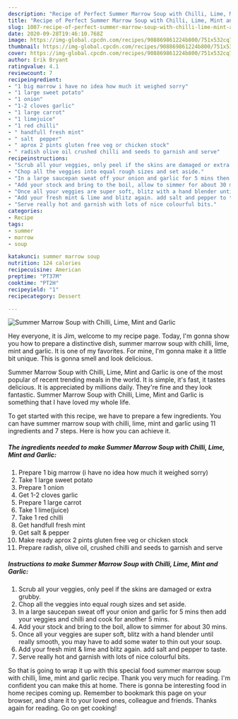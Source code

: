 ```yaml
---
description: "Recipe of Perfect Summer Marrow Soup with Chilli, Lime, Mint and Garlic"
title: "Recipe of Perfect Summer Marrow Soup with Chilli, Lime, Mint and Garlic"
slug: 1007-recipe-of-perfect-summer-marrow-soup-with-chilli-lime-mint-and-garlic
date: 2020-09-28T19:46:10.768Z
image: https://img-global.cpcdn.com/recipes/908869861224b800/751x532cq70/summer-marrow-soup-with-chilli-lime-mint-and-garlic-recipe-main-photo.jpg
thumbnail: https://img-global.cpcdn.com/recipes/908869861224b800/751x532cq70/summer-marrow-soup-with-chilli-lime-mint-and-garlic-recipe-main-photo.jpg
cover: https://img-global.cpcdn.com/recipes/908869861224b800/751x532cq70/summer-marrow-soup-with-chilli-lime-mint-and-garlic-recipe-main-photo.jpg
author: Erik Bryant
ratingvalue: 4.1
reviewcount: 7
recipeingredient:
- "1 big marrow i have no idea how much it weighed sorry"
- "1 large sweet potato"
- "1 onion"
- "1-2 cloves garlic"
- "1 large carrot"
- "1 limejuice"
- "1 red chilli"
- " handfull fresh mint"
- " salt  pepper"
- " aprox 2 pints gluten free veg or chicken stock"
- " radish olive oil crushed chilli and seeds to garnish and serve"
recipeinstructions:
- "Scrub all your veggies, only peel if the skins are damaged or extra grubby."
- "Chop all the veggies into equal rough sizes and set aside."
- "In a large saucepan sweat off your onion and garlic for 5 mins then add your veggies and chilli and cook for another 5 mins."
- "Add your stock and bring to the boil, allow to simmer for about 30 mins."
- "Once all your veggies are super soft, blitz with a hand blender until really smooth, you may have to add some water to thin out your soup."
- "Add your fresh mint & lime and blitz again. add salt and pepper to taste."
- "Serve really hot and garnish with lots of nice colourful bits."
categories:
- Recipe
tags:
- summer
- marrow
- soup

katakunci: summer marrow soup 
nutrition: 124 calories
recipecuisine: American
preptime: "PT37M"
cooktime: "PT2H"
recipeyield: "1"
recipecategory: Dessert

---
```



![Summer Marrow Soup with Chilli, Lime, Mint and Garlic](https://img-global.cpcdn.com/recipes/908869861224b800/751x532cq70/summer-marrow-soup-with-chilli-lime-mint-and-garlic-recipe-main-photo.jpg)

Hey everyone, it is Jim, welcome to my recipe page. Today, I'm gonna show you how to prepare a distinctive dish, summer marrow soup with chilli, lime, mint and garlic. It is one of my favorites. For mine, I'm gonna make it a little bit unique. This is gonna smell and look delicious.



Summer Marrow Soup with Chilli, Lime, Mint and Garlic is one of the most popular of recent trending meals in the world. It is simple, it's fast, it tastes delicious. It is appreciated by millions daily. They're fine and they look fantastic. Summer Marrow Soup with Chilli, Lime, Mint and Garlic is something that I have loved my whole life.


To get started with this recipe, we have to prepare a few ingredients. You can have summer marrow soup with chilli, lime, mint and garlic using 11 ingredients and 7 steps. Here is how you can achieve it.

##### The ingredients needed to make Summer Marrow Soup with Chilli, Lime, Mint and Garlic:

1. Prepare 1 big marrow (i have no idea how much it weighed sorry)
1. Take 1 large sweet potato
1. Prepare 1 onion
1. Get 1-2 cloves garlic
1. Prepare 1 large carrot
1. Take 1 lime(juice)
1. Take 1 red chilli
1. Get  handfull fresh mint
1. Get  salt & pepper
1. Make ready  aprox 2 pints gluten free veg or chicken stock
1. Prepare  radish, olive oil, crushed chilli and seeds to garnish and serve




##### Instructions to make Summer Marrow Soup with Chilli, Lime, Mint and Garlic:

1. Scrub all your veggies, only peel if the skins are damaged or extra grubby.
1. Chop all the veggies into equal rough sizes and set aside.
1. In a large saucepan sweat off your onion and garlic for 5 mins then add your veggies and chilli and cook for another 5 mins.
1. Add your stock and bring to the boil, allow to simmer for about 30 mins.
1. Once all your veggies are super soft, blitz with a hand blender until really smooth, you may have to add some water to thin out your soup.
1. Add your fresh mint & lime and blitz again. add salt and pepper to taste.
1. Serve really hot and garnish with lots of nice colourful bits.




So that is going to wrap it up with this special food summer marrow soup with chilli, lime, mint and garlic recipe. Thank you very much for reading. I'm confident you can make this at home. There is gonna be interesting food in home recipes coming up. Remember to bookmark this page on your browser, and share it to your loved ones, colleague and friends. Thanks again for reading. Go on get cooking!

